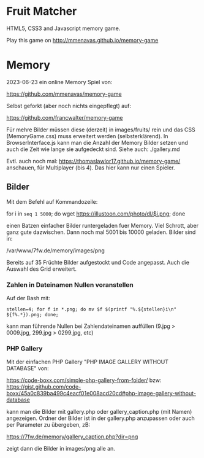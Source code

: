 # Fruit Matcher
HTML5, CSS3 and Javascript memory game.

Play this game on http://mmenavas.github.io/memory-game

# Memory

2023-06-23 ein online Memory Spiel von:

https://github.com/mmenavas/memory-game

Selbst geforkt (aber noch nichts eingepflegt) auf: 

https://github.com/francwalter/memory-game

Für mehre Bilder müssen diese (derzeit) in images/fruits/ rein und das CSS (MemoryGame.css) muss erweitert werden (selbsterklärend).
In BrowserInterface.js kann man die Anzahl der Memory Bilder setzen und auch die Zeit wie lange sie aufgedeckt sind. Siehe auch: ./gallery.md

Evtl. auch noch mal: https://thomaslawlor17.github.io/memory-game/ anschauen, für Multiplayer (bis 4). Das hier kann nur einen Spieler.

## Bilder

Mit dem Befehl auf Kommandozeile:

for i in `seq 1 5000`; do wget https://illustoon.com/photo/dl/$i.png; done

einen Batzen einfacher Bilder runtergeladen fuer Memory. Viel Schrott, aber ganz gute dazwischen. Dann noch mal 5001 bis 10000 geladen.
Bilder sind in: 

/var/www/7fw.de/memory/images/png

Bereits auf 35 Früchte Bilder aufgestockt und Code angepasst. 
Auch die Auswahl des Grid erweitert.

### Zahlen in Dateinamen Nullen voranstellen

Auf der Bash mit: 

    stellen=4; for f in *.png; do mv $f $(printf "%.${stellen}i\n" ${f%.*}).png; done;

kann man führende Nullen bei Zahlendateinamen auffüllen (9.jpg > 0009.jpg, 299.jpg > 0299.jpg, etc)


### PHP Gallery

Mit der einfachen PHP Gallery "PHP IMAGE GALLERY WITHOUT DATABASE" von:

https://code-boxx.com/simple-php-gallery-from-folder/
bzw:
https://gist.github.com/code-boxx/45a0c839ba499c4eacf01e008acd20cd#php-image-gallery-without-database

kann man die Bilder mit gallery.php oder gallery_caption.php (mit Namen) angezeigen.
Ordner der Bilder ist in der gallery.php anzupassen oder auch per Parameter zu übergeben, zB:

https://7fw.de/memory/gallery_caption.php?dir=png

zeigt dann die Bilder in images/png alle an.



